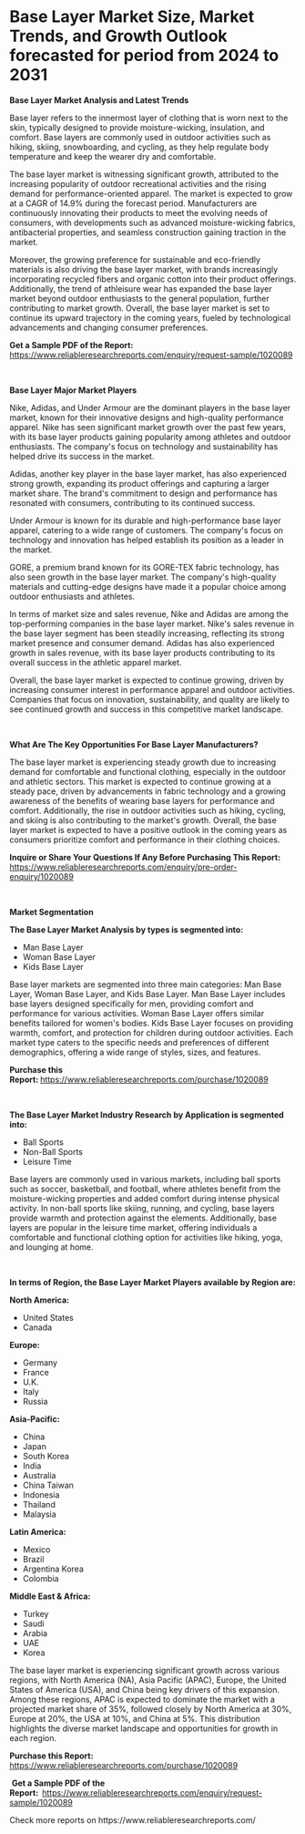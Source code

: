 <p><h1>Base Layer Market Size, Market Trends, and Growth Outlook forecasted for period from 2024 to 2031</h1></p><p><strong>Base Layer Market Analysis and Latest Trends</strong></p>
<p><p>Base layer refers to the innermost layer of clothing that is worn next to the skin, typically designed to provide moisture-wicking, insulation, and comfort. Base layers are commonly used in outdoor activities such as hiking, skiing, snowboarding, and cycling, as they help regulate body temperature and keep the wearer dry and comfortable.</p><p>The base layer market is witnessing significant growth, attributed to the increasing popularity of outdoor recreational activities and the rising demand for performance-oriented apparel. The market is expected to grow at a CAGR of 14.9% during the forecast period. Manufacturers are continuously innovating their products to meet the evolving needs of consumers, with developments such as advanced moisture-wicking fabrics, antibacterial properties, and seamless construction gaining traction in the market.</p><p>Moreover, the growing preference for sustainable and eco-friendly materials is also driving the base layer market, with brands increasingly incorporating recycled fibers and organic cotton into their product offerings. Additionally, the trend of athleisure wear has expanded the base layer market beyond outdoor enthusiasts to the general population, further contributing to market growth. Overall, the base layer market is set to continue its upward trajectory in the coming years, fueled by technological advancements and changing consumer preferences.</p></p>
<p><strong>Get a Sample PDF of the Report:&nbsp;</strong> <a href="https://www.reliableresearchreports.com/enquiry/request-sample/1020089">https://www.reliableresearchreports.com/enquiry/request-sample/1020089</a></p>
<p>&nbsp;</p>
<p><strong>Base Layer Major Market Players</strong></p>
<p><p>Nike, Adidas, and Under Armour are the dominant players in the base layer market, known for their innovative designs and high-quality performance apparel. Nike has seen significant market growth over the past few years, with its base layer products gaining popularity among athletes and outdoor enthusiasts. The company's focus on technology and sustainability has helped drive its success in the market.</p><p>Adidas, another key player in the base layer market, has also experienced strong growth, expanding its product offerings and capturing a larger market share. The brand's commitment to design and performance has resonated with consumers, contributing to its continued success.</p><p>Under Armour is known for its durable and high-performance base layer apparel, catering to a wide range of customers. The company's focus on technology and innovation has helped establish its position as a leader in the market.</p><p>GORE, a premium brand known for its GORE-TEX fabric technology, has also seen growth in the base layer market. The company's high-quality materials and cutting-edge designs have made it a popular choice among outdoor enthusiasts and athletes.</p><p>In terms of market size and sales revenue, Nike and Adidas are among the top-performing companies in the base layer market. Nike's sales revenue in the base layer segment has been steadily increasing, reflecting its strong market presence and consumer demand. Adidas has also experienced growth in sales revenue, with its base layer products contributing to its overall success in the athletic apparel market.</p><p>Overall, the base layer market is expected to continue growing, driven by increasing consumer interest in performance apparel and outdoor activities. Companies that focus on innovation, sustainability, and quality are likely to see continued growth and success in this competitive market landscape.</p></p>
<p>&nbsp;</p>
<p><strong>What Are The Key Opportunities For Base Layer Manufacturers?</strong></p>
<p><p>The base layer market is experiencing steady growth due to increasing demand for comfortable and functional clothing, especially in the outdoor and athletic sectors. This market is expected to continue growing at a steady pace, driven by advancements in fabric technology and a growing awareness of the benefits of wearing base layers for performance and comfort. Additionally, the rise in outdoor activities such as hiking, cycling, and skiing is also contributing to the market's growth. Overall, the base layer market is expected to have a positive outlook in the coming years as consumers prioritize comfort and performance in their clothing choices.</p></p>
<p><strong>Inquire or Share Your Questions If Any Before Purchasing This Report:</strong> <a href="https://www.reliableresearchreports.com/enquiry/pre-order-enquiry/1020089">https://www.reliableresearchreports.com/enquiry/pre-order-enquiry/1020089</a></p>
<p>&nbsp;</p>
<p><strong>Market Segmentation</strong></p>
<p><strong>The Base Layer Market Analysis by types is segmented into:</strong></p>
<p><ul><li>Man Base Layer</li><li>Woman Base Layer</li><li>Kids Base Layer</li></ul></p>
<p><p>Base layer markets are segmented into three main categories: Man Base Layer, Woman Base Layer, and Kids Base Layer. Man Base Layer includes base layers designed specifically for men, providing comfort and performance for various activities. Woman Base Layer offers similar benefits tailored for women's bodies. Kids Base Layer focuses on providing warmth, comfort, and protection for children during outdoor activities. Each market type caters to the specific needs and preferences of different demographics, offering a wide range of styles, sizes, and features.</p></p>
<p><strong>Purchase this Report:&nbsp;</strong><a href="https://www.reliableresearchreports.com/purchase/1020089">https://www.reliableresearchreports.com/purchase/1020089</a></p>
<p>&nbsp;</p>
<p><strong>The Base Layer Market Industry Research by Application is segmented into:</strong></p>
<p><ul><li>Ball Sports</li><li>Non-Ball Sports</li><li>Leisure Time</li></ul></p>
<p><p>Base layers are commonly used in various markets, including ball sports such as soccer, basketball, and football, where athletes benefit from the moisture-wicking properties and added comfort during intense physical activity. In non-ball sports like skiing, running, and cycling, base layers provide warmth and protection against the elements. Additionally, base layers are popular in the leisure time market, offering individuals a comfortable and functional clothing option for activities like hiking, yoga, and lounging at home.</p></p>
<p>&nbsp;</p>
<p><strong>In terms of Region, the Base Layer Market Players available by Region are:</strong></p>
<p>
    <p> <strong> North America: </strong>
        <ul>
            <li>United States</li>
            <li>Canada</li>
        </ul>
        </p> 
    <p> <strong> Europe: </strong>
        <ul>
            <li>Germany</li>
            <li>France</li>
            <li>U.K.</li>
            <li>Italy</li>
            <li>Russia</li>
        </ul>
        </p> 
    <p> <strong> Asia-Pacific: </strong>
        <ul>
            <li>China</li>
            <li>Japan</li>
            <li>South Korea</li>
            <li>India</li>
            <li>Australia</li>
            <li>China Taiwan</li>
            <li>Indonesia</li>
            <li>Thailand</li>
            <li>Malaysia</li>
        </ul>
        </p> 
    <p> <strong> Latin America: </strong>
        <ul>
            <li>Mexico</li>
            <li>Brazil</li>
            <li>Argentina Korea</li>
            <li>Colombia</li>
        </ul>
        </p> 
    <p> <strong> Middle East & Africa: </strong>
        <ul>
            <li>Turkey</li>
            <li>Saudi</li>
            <li>Arabia</li>
            <li>UAE</li>
            <li>Korea</li>
        </ul>
    </p>
    </p>
<p><p>The base layer market is experiencing significant growth across various regions, with North America (NA), Asia Pacific (APAC), Europe, the United States of America (USA), and China being key drivers of this expansion. Among these regions, APAC is expected to dominate the market with a projected market share of 35%, followed closely by North America at 30%, Europe at 20%, the USA at 10%, and China at 5%. This distribution highlights the diverse market landscape and opportunities for growth in each region.</p></p>
<p><strong>Purchase this Report: </strong><a href="https://www.reliableresearchreports.com/purchase/1020089">https://www.reliableresearchreports.com/purchase/1020089</a></p>
<p>&nbsp;<strong>Get a Sample PDF of the Report:&nbsp;&nbsp;</strong><a href="https://www.reliableresearchreports.com/enquiry/request-sample/1020089">https://www.reliableresearchreports.com/enquiry/request-sample/1020089</a></p>
<p><strong></strong></p>
<p>Check more reports on https://www.reliableresearchreports.com/</p>